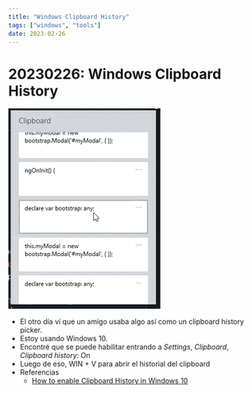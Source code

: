 ```yaml
---
title: "Windows Clipboard History"
tags: ["windows", "tools"]
date: 2023-02-26
---
```


# 20230226: Windows Clipboard History

<TagsLinks />

![](20230226-windows-clipboard-history.png)

- El otro día ví que un amigo usaba algo así como un clipboard history picker.
- Estoy usando Windows 10.
- Encontré que se puede habilitar entrando a *Settings*, *Clipboard*, *Clipboard history*: On
- Luego de eso, WIN + V para abrir el historial del clipboard
- Referencias
	- [How to enable Clipboard History in Windows 10](https://www.digitional.com/how-to-enable-clipboard-history-in-windows-10/)